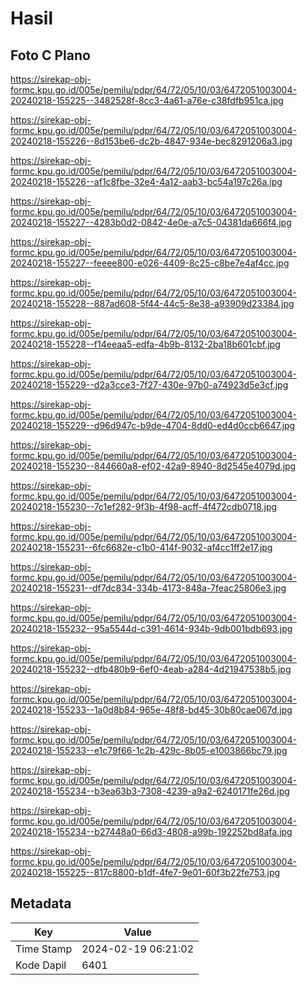 # Hasil

## Foto C Plano

https://sirekap-obj-formc.kpu.go.id/005e/pemilu/pdpr/64/72/05/10/03/6472051003004-20240218-155225--3482528f-8cc3-4a61-a76e-c38fdfb951ca.jpg

https://sirekap-obj-formc.kpu.go.id/005e/pemilu/pdpr/64/72/05/10/03/6472051003004-20240218-155226--8d153be6-dc2b-4847-934e-bec8291206a3.jpg

https://sirekap-obj-formc.kpu.go.id/005e/pemilu/pdpr/64/72/05/10/03/6472051003004-20240218-155226--af1c8fbe-32e4-4a12-aab3-bc54a197c26a.jpg

https://sirekap-obj-formc.kpu.go.id/005e/pemilu/pdpr/64/72/05/10/03/6472051003004-20240218-155227--4283b0d2-0842-4e0e-a7c5-04381da666f4.jpg

https://sirekap-obj-formc.kpu.go.id/005e/pemilu/pdpr/64/72/05/10/03/6472051003004-20240218-155227--feeee800-e026-4409-8c25-c8be7e4af4cc.jpg

https://sirekap-obj-formc.kpu.go.id/005e/pemilu/pdpr/64/72/05/10/03/6472051003004-20240218-155228--887ad608-5f44-44c5-8e38-a93909d23384.jpg

https://sirekap-obj-formc.kpu.go.id/005e/pemilu/pdpr/64/72/05/10/03/6472051003004-20240218-155228--f14eeaa5-edfa-4b9b-8132-2ba18b601cbf.jpg

https://sirekap-obj-formc.kpu.go.id/005e/pemilu/pdpr/64/72/05/10/03/6472051003004-20240218-155229--d2a3cce3-7f27-430e-97b0-a74923d5e3cf.jpg

https://sirekap-obj-formc.kpu.go.id/005e/pemilu/pdpr/64/72/05/10/03/6472051003004-20240218-155229--d96d947c-b9de-4704-8dd0-ed4d0ccb6647.jpg

https://sirekap-obj-formc.kpu.go.id/005e/pemilu/pdpr/64/72/05/10/03/6472051003004-20240218-155230--844660a8-ef02-42a9-8940-8d2545e4079d.jpg

https://sirekap-obj-formc.kpu.go.id/005e/pemilu/pdpr/64/72/05/10/03/6472051003004-20240218-155230--7c1ef282-9f3b-4f98-acff-4f472cdb0718.jpg

https://sirekap-obj-formc.kpu.go.id/005e/pemilu/pdpr/64/72/05/10/03/6472051003004-20240218-155231--6fc6682e-c1b0-414f-9032-af4cc1ff2e17.jpg

https://sirekap-obj-formc.kpu.go.id/005e/pemilu/pdpr/64/72/05/10/03/6472051003004-20240218-155231--df7dc834-334b-4173-848a-7feac25806e3.jpg

https://sirekap-obj-formc.kpu.go.id/005e/pemilu/pdpr/64/72/05/10/03/6472051003004-20240218-155232--95a5544d-c391-4614-934b-9db001bdb693.jpg

https://sirekap-obj-formc.kpu.go.id/005e/pemilu/pdpr/64/72/05/10/03/6472051003004-20240218-155232--dfb480b9-6ef0-4eab-a284-4d21947538b5.jpg

https://sirekap-obj-formc.kpu.go.id/005e/pemilu/pdpr/64/72/05/10/03/6472051003004-20240218-155233--1a0d8b84-965e-48f8-bd45-30b80cae067d.jpg

https://sirekap-obj-formc.kpu.go.id/005e/pemilu/pdpr/64/72/05/10/03/6472051003004-20240218-155233--e1c79f66-1c2b-429c-8b05-e1003866bc79.jpg

https://sirekap-obj-formc.kpu.go.id/005e/pemilu/pdpr/64/72/05/10/03/6472051003004-20240218-155234--b3ea63b3-7308-4239-a9a2-6240171fe26d.jpg

https://sirekap-obj-formc.kpu.go.id/005e/pemilu/pdpr/64/72/05/10/03/6472051003004-20240218-155234--b27448a0-66d3-4808-a99b-192252bd8afa.jpg

https://sirekap-obj-formc.kpu.go.id/005e/pemilu/pdpr/64/72/05/10/03/6472051003004-20240218-155225--817c8800-b1df-4fe7-9e01-60f3b22fe753.jpg


## Metadata

| Key        | Value               |
| ---------- | ------------------- |
| Time Stamp | 2024-02-19 06:21:02 |
| Kode Dapil | 6401                |



